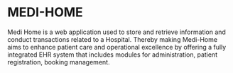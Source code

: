 # MEDI-HOME
Medi Home is a web application used to store and retrieve information and conduct transactions related to a Hospital. Thereby making Medi-Home aims to enhance patient care and operational excellence by offering a fully integrated EHR system that includes modules for administration, patient registration, booking management.
